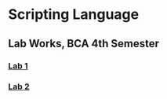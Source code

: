 # Scripting Language
## Lab Works, BCA 4th Semester 

### [Lab 1](https://github.com/kshitizCodes/ScriptingLanguage/tree/main/Lab1)
### [Lab 2](https://github.com/kshitizCodes/ScriptingLanguage/tree/main/Lab2)
